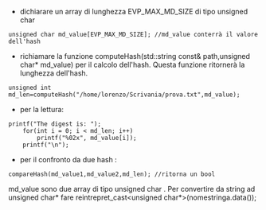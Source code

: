 * dichiarare un array di lunghezza EVP_MAX_MD_SIZE di tipo unsigned char
``` 
unsigned char md_value[EVP_MAX_MD_SIZE]; //md_value conterrà il valore dell'hash
``` 
* richiamare la funzione computeHash(std::string const& path,unsigned char* md_value) per il calcolo dell'hash. 
Questa funzione ritornerà la lunghezza dell'hash.
``` 
unsigned int md_len=computeHash("/home/lorenzo/Scrivania/prova.txt",md_value);
``` 
* per la lettura:
``` 
printf("The digest is: ");
    for(int i = 0; i < md_len; i++)
        printf("%02x", md_value[i]);
    printf("\n");
``` 
* per il confronto da due hash :
``` 
compareHash(md_value1,md_value2,md_len); //ritorna un bool
``` 
md_value sono due array di tipo  unsigned char . Per convertire da string ad unsigned char* fare
reintrepret_cast<unsigned char*>(nomestringa.data());